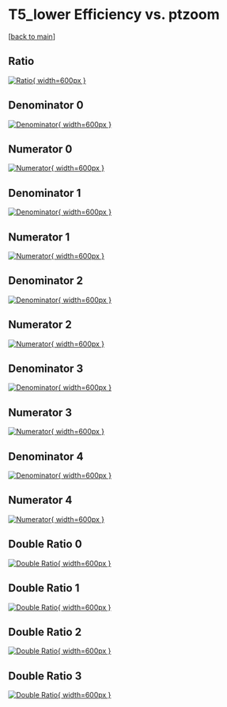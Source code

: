 # T5_lower Efficiency vs. ptzoom

[[back to main](./)]



## Ratio

[![Ratio](../mtv/var/T5_lower_xtr_321_1_eff_ptzoom.png){ width=600px }](../mtv/var/T5_lower_xtr_321_1_eff_ptzoom.pdf)

## Denominator 0

[![Denominator](../mtv/den/T5_lower_xtr_321_1_eff_ptzoom_den0.png){ width=600px }](../mtv/den/T5_lower_xtr_321_1_eff_ptzoom_den0.pdf)

## Numerator 0

[![Numerator](../mtv/num/T5_lower_xtr_321_1_eff_ptzoom_num0.png){ width=600px }](../mtv/num/T5_lower_xtr_321_1_eff_ptzoom_num0.pdf)

## Denominator 1

[![Denominator](../mtv/den/T5_lower_xtr_321_1_eff_ptzoom_den1.png){ width=600px }](../mtv/den/T5_lower_xtr_321_1_eff_ptzoom_den1.pdf)

## Numerator 1

[![Numerator](../mtv/num/T5_lower_xtr_321_1_eff_ptzoom_num1.png){ width=600px }](../mtv/num/T5_lower_xtr_321_1_eff_ptzoom_num1.pdf)

## Denominator 2

[![Denominator](../mtv/den/T5_lower_xtr_321_1_eff_ptzoom_den2.png){ width=600px }](../mtv/den/T5_lower_xtr_321_1_eff_ptzoom_den2.pdf)

## Numerator 2

[![Numerator](../mtv/num/T5_lower_xtr_321_1_eff_ptzoom_num2.png){ width=600px }](../mtv/num/T5_lower_xtr_321_1_eff_ptzoom_num2.pdf)

## Denominator 3

[![Denominator](../mtv/den/T5_lower_xtr_321_1_eff_ptzoom_den3.png){ width=600px }](../mtv/den/T5_lower_xtr_321_1_eff_ptzoom_den3.pdf)

## Numerator 3

[![Numerator](../mtv/num/T5_lower_xtr_321_1_eff_ptzoom_num3.png){ width=600px }](../mtv/num/T5_lower_xtr_321_1_eff_ptzoom_num3.pdf)

## Denominator 4

[![Denominator](../mtv/den/T5_lower_xtr_321_1_eff_ptzoom_den4.png){ width=600px }](../mtv/den/T5_lower_xtr_321_1_eff_ptzoom_den4.pdf)

## Numerator 4

[![Numerator](../mtv/num/T5_lower_xtr_321_1_eff_ptzoom_num4.png){ width=600px }](../mtv/num/T5_lower_xtr_321_1_eff_ptzoom_num4.pdf)

## Double Ratio 0

[![Double Ratio](../mtv/ratio/T5_lower_xtr_321_1_eff_ptzoom_ratio0.png){ width=600px }](../mtv/ratio/T5_lower_xtr_321_1_eff_ptzoom_ratio0.pdf)

## Double Ratio 1

[![Double Ratio](../mtv/ratio/T5_lower_xtr_321_1_eff_ptzoom_ratio1.png){ width=600px }](../mtv/ratio/T5_lower_xtr_321_1_eff_ptzoom_ratio1.pdf)

## Double Ratio 2

[![Double Ratio](../mtv/ratio/T5_lower_xtr_321_1_eff_ptzoom_ratio2.png){ width=600px }](../mtv/ratio/T5_lower_xtr_321_1_eff_ptzoom_ratio2.pdf)

## Double Ratio 3

[![Double Ratio](../mtv/ratio/T5_lower_xtr_321_1_eff_ptzoom_ratio3.png){ width=600px }](../mtv/ratio/T5_lower_xtr_321_1_eff_ptzoom_ratio3.pdf)

